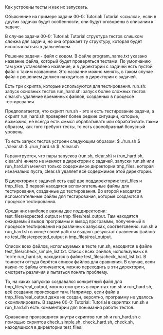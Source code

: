 Как устроены тесты и как их запускать.

Объяснение на примере задачи 00-0: Tutorial: Tutorial <ссылка>,
если в других задачах будут особенности, они будут оговорены в описании к задаче.

В случае задачи 00-0: Tutorial: Tutorial структура тестов слишком сложна для задачи,
но она отражает ту структуру, которая будет использоваться в дальнейшем.

Решение задачи - файл с кодом. В файле program\_name.txt указано название файла, который будет
проверяться тестами. По умолчанию там уже установлено название, и в директории с задачей есть пустой
файл с таким названием. Это название можно менять, в таком случае файл с решением должен находиться
в директории с задачей.

Есть три скрипта, которые используются для тестирования.
run.sh: запуск основных тестов
run\_hard.sh: запуск более сложных тестов
clear.sh: удаление временных файлов, созданных в процессе тестирования

Предполагается, что скрипт run.sh - это и есть тестирование задачи,
а скрипт run\_hard.sh проверяет более редкие ситуации, которые, возможно,
не всегда есть смысл обрабатывать или обрабатывать такми образом, как того требуют тесты,
то есть своеобразный бонусный уровень.

То есть запуск тестов устроен следующим образом:
$ ./run.sh
$ ./clear.sh
$ ./run\_hard.sh
$ ./clear.sh

Гаранитруется, что пары запусков (run.sh, clear.sh) и (run\_hard.sh, clear.sh) ничего не меняют
в директории с задачей, запуски run.sh или run\_hard.sh меняют только содержимое директории
tmp\_files, которая изначально пуста, clear.sh удаляет всё содержимое этой директории.

В директории с задачей есть ещё две поддиректории: test\_files и tmp\_files.
В первой находятся вспомогательные файлы для тестирования,
созданные до тестирования.
Во второй находятся вспомогательные файлы для тестирования,
которые создаются в процессе тестирования.

Среди них наиболее важны две поддиректории:
test\_files/expected\_output и tmp\_files/real\_output.
Там находятся ожидаемый вывод программы и вывод программы,
полученный в процессе тестирования на различных запусках, соответсвенно.
run.sh и run\_hard.sh в конце своей работы выдают результат сравнения
файлов из test\_files/expected\_output и tmp\_files/real\_output.

Список всех файлов, используемых в тесте run.sh, находится
в файле test\_files/check\_simple\_list.txt.
Список всех файлов, используемых в тесте run\_hard.sh, находится
в файле test\_files/check\_hard\_list.txt.
В точности оттуда берётся список файлов для сравнения.
В случае, если какие-то файлы отличаются, можно переходить в эти директории,
смотреть различия и пытаться понять проблему.

То, на каких запусках создавался конкретный файл для tmp\_files/real\_output,
можно смотреть в скриптах run.sh и run\_hard.sh,
всё создание происходит там.
Например, если файл в tmp\_files/real\_output даже не создан,
вероятно, программу не удалось скомпилировать.
В задаче 00-0: Tutorial: Tutorial в скриптах run.sh и run\_hard.sh
есть комментарии для понимания работы тестов.

Сравнение производится внутри скриптов run.sh и run\_hard.sh
с помощью скриптов check\_simple.sh, check\_hard.sh, check.sh,
находящихся в директории test\_files.
